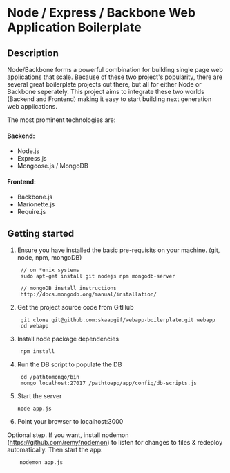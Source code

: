 # Node / Express / Backbone Web Application Boilerplate

## Description
Node/Backbone forms a powerful combination for building single page web applications that scale. Because of these two project's popularity, there are several great boilerplate projects out there, but all for either Node or Backbone seperately. This project aims to integrate these two worlds (Backend and Frontend) making it easy to start building next generation web applications.

The most prominent technologies are:

#### Backend: 
- Node.js
- Express.js
- Mongoose.js / MongoDB

#### Frontend: 
 - Backbone.js
 - Marionette.js
 - Require.js


## Getting started

1. Ensure you have installed the basic pre-requisits on your machine.  (git, node, npm, mongoDB)
        
        // on *unix systems
        sudo apt-get install git nodejs npm mongodb-server

        // mongoDB install instructions
        http://docs.mongodb.org/manual/installation/

2. Get the project source code from GitHub

        git clone git@github.com:skaapgif/webapp-boilerplate.git webapp
        cd webapp

3. Install node package dependencies

        npm install

4. Run the DB script to populate the DB
        
        cd /pathtomongo/bin
        mongo localhost:27017 /pathtoapp/app/config/db-scripts.js

5.  Start the server

        node app.js

6. Point your browser to localhost:3000

Optional step.  If you want, install nodemon (https://github.com/remy/nodemon) to listen for changes to files & redeploy automatically.  Then start the app: 

        nodemon app.js
